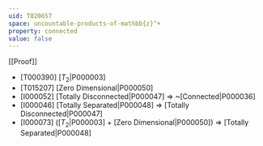 ```yaml
---
uid: T020657
space: uncountable-products-of-mathbb{z}^+
property: connected
value: false
---
```

[[Proof]]

* [T000390] [$T_2$|P000003]
* [T015207] [Zero Dimensional|P000050]
* [I000052] [Totally Disconnected|P000047] => ~[Connected|P000036]
* [I000046] [Totally Separated|P000048] => [Totally Disconnected|P000047]
* [I000073] ([$T_2$|P000003] + [Zero Dimensional|P000050]) => [Totally Separated|P000048]

